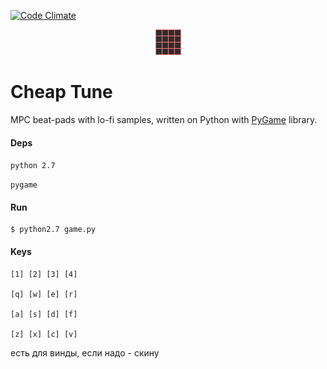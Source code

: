 [![Code Climate](https://codeclimate.com/github/fffuture/sjosjo/badges/gpa.svg)](https://codeclimate.com/github/fffuture/sjosjo)

<p align="center">
<img src="https://github.com/fffuture/cheapTune/blob/master/samples/image.png">
</p>

# Cheap Tune

MPC beat-pads with lo-fi samples, written on Python with [PyGame](https://github.com/pygame/pygame) library.

#### Deps

`python 2.7`

`pygame`

#### Run

```
$ python2.7 game.py
```

#### Keys

```
[1] [2] [3] [4] 

[q] [w] [e] [r]

[a] [s] [d] [f]

[z] [x] [c] [v]

```

есть для винды, если надо - скину

